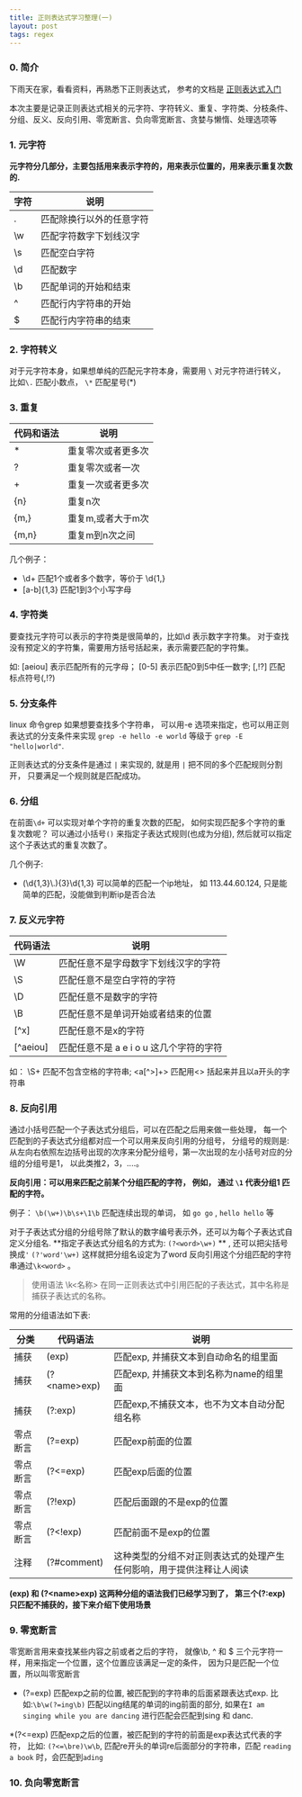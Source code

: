 ```yaml
---
title: 正则表达式学习整理(一)
layout: post
tags: regex
---
```


### 0. 简介

下雨天在家，看看资料，再熟悉下正则表达式， 参考的文档是 [正则表达式入门](http://deerchao.net/tutorials/regex/regex.htm)

本次主要是记录正则表达式相关的元字符、字符转义、重复、字符类、分枝条件、分组、反义、反向引用、零宽断言、负向零宽断言、贪婪与懒惰、处理选项等

### 1. 元字符
**元字符分几部分，主要包括用来表示字符的，用来表示位置的，用来表示重复次数的.**

字符|说明
----|----
.|匹配除换行以外的任意字符
\w|匹配字符数字下划线汉字
\s|匹配空白字符
\d|匹配数字
\b|匹配单词的开始和结束
^|匹配行内字符串的开始
$|匹配行内字符串的结束

### 2. 字符转义

对于元字符本身，如果想单纯的匹配元字符本身，需要用 `\` 对元字符进行转义， 比如`\.` 匹配小数点， `\*` 匹配星号(*) 

### 3. 重复
代码和语法|说明
--------|------
*| 重复零次或者更多次
?| 重复零次或者一次
+| 重复一次或者更多次
{n} | 重复n次
{m,} | 重复m,或者大于m次
{m,n} | 重复m到n次之间

几个例子：
*  \d+ 匹配1个或者多个数字，等价于 \d{1,}
*  [a-b]{1,3} 匹配1到3个小写字母

### 4. 字符类

要查找元字符可以表示的字符类是很简单的，比如\d 表示数字字符集。 对于查找没有预定义的字符集，需要用方括号括起来，表示需要匹配的字符集。

如: [aeiou] 表示匹配所有的元字母； [0-5] 表示匹配0到5中任一数字; [,!\?]  匹配标点符号(,!?)

### 5. 分支条件
linux 命令grep 如果想要查找多个字符串， 可以用-e 选项来指定，也可以用正则表达式的分支条件来实现 `grep -e hello -e world` 等级于 `grep -E "hello|world"`. 

正则表达式的分支条件是通过 `|` 来实现的, 就是用 `|` 把不同的多个匹配规则分割开， 只要满足一个规则就是匹配成功。


### 6. 分组

在前面`\d+` 可以实现对单个字符的重复次数的匹配， 如何实现匹配多个字符的重复次数呢？ 可以通过小括号`()` 来指定子表达式规则(也成为分组), 然后就可以指定这个子表达式的重复次数了。

几个例子:

* (\d{1,3}\\.){3}\d{1,3} 可以简单的匹配一个ip地址， 如 113.44.60.124, 只是能简单的匹配，没能做到判断ip是否合法

### 7. 反义元字符

代码语法|说明
--------|----
\W | 匹配任意不是字母数字下划线汉字的字符
\S | 匹配任意不是空白字符的字符
\D | 匹配任意不是数字的字符
\B | 匹配任意不是单词开始或者结束的位置
[\^x] | 匹配任意不是x的字符
[\^aeiou] | 匹配任意不是 a e i o u 这几个字符的字符

如： \S+ 匹配不包含空格的字符串; <a[^>]+>  匹配用<> 括起来并且以a开头的字符串

### 8. 反向引用
通过小括号匹配一个子表达式分组后，可以在匹配之后用来做一些处理， 每一个匹配到的子表达式分组都对应一个可以用来反向引用的分组号， 
分组号的规则是: 从左向右依照左边括号出现的次序来分配分组号，第一次出现的左小括号对应的分组的分组号是1， 以此类推2，3，....。

**反向引用：可以用来匹配之前某个分组匹配的字符， 例如， 通过 `\1` 代表分组1 匹配的字符。**

例子： `\b(\w+)\b\s+\1\b` 匹配连续出现的单词， 如 `go go` , `hello hello` 等

对于子表达式分组的分组号除了默认的数字编号表示外，还可以为每个子表达式自定义分组名. 
**指定子表达式分组名的方式为: `(?<word>\w+)` ** , 还可以把尖括号换成`'`  `(?'word'\w+)`  这样就把分组名设定为了word
反向引用这个分组匹配的字符串通过`\k<word>`  。

> 使用语法 \k<名称> 在同一正则表达式中引用匹配的子表达式，其中名称是捕获子表达式的名称。

常用的分组语法如下表:

分类|代码语法|说明
-----|----|----
捕获|(exp) | 匹配exp, 并捕获文本到自动命名的组里面
捕获|(?\<name\>exp)| 匹配exp, 并捕获文本到名称为name的组里面
捕获|(?:exp)| 匹配exp,不捕获文本，也不为文本自动分配组名称
零点断言|(?=exp)| 匹配exp前面的位置
零点断言|(?<=exp)| 匹配exp后面的位置
零点断言|(?!exp)| 匹配后面跟的不是exp的位置
零点断言|(?<!exp)| 匹配前面不是exp的位置
注释|(?#comment) | 这种类型的分组不对正则表达式的处理产生任何影响，用于提供注释让人阅读


**(exp) 和 (?\<name\>exp) 这两种分组的语法我们已经学习到了， 第三个(?:exp) 只匹配不捕获的，接下来介绍下使用场景**

### 9. 零宽断言
零宽断言用来查找某些内容之前或者之后的字符， 就像\b, ^ 和 $ 三个元字符一样，用来指定一个位置，这个位置应该满足一定的条件，
因为只是匹配一个位置，所以叫零宽断言

* (?=exp) 匹配exp之前的位置, 被匹配到的字符串的后面紧跟表达式exp. 比如:`\b\w(?=ing\b)` 匹配以ing结尾的单词的ing前面的部分,
 如果在`I am singing while you are dancing` 进行匹配会匹配到sing 和 danc.

*(?<=exp) 匹配exp之后的位置，被匹配到的字符的前面是exp表达式代表的字符， 比如: `(?<=\bre)\w\b`, 匹配re开头的单词re后面部分的字符串，匹配
`reading a book` 时，会匹配到`ading`

### 10. 负向零宽断言




